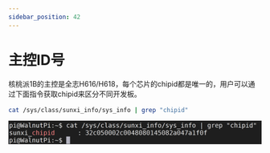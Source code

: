 ```yaml
---
sidebar_position: 42
---
```


# 主控ID号

核桃派1B的主控是全志H616/H618，每个芯片的chipid都是唯一的，用户可以通过下面指令获取chipid来区分不同开发板。

```bash
cat /sys/class/sunxi_info/sys_info | grep "chipid"
```

![cpu_id](./img/cpu_id/cpu_id1.png)